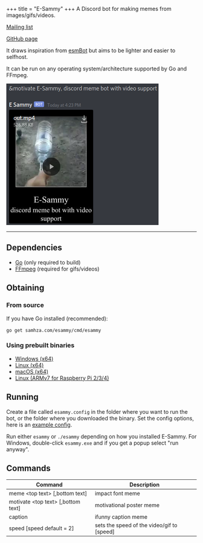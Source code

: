 +++
title = "E-Sammy"
+++
A Discord bot for making memes from images/gifs/videos.

[Mailing list](~samhza/public-inbox@lists.sr.ht)

[GitHub page](https://github.com/samhza/esammy)

It draws inspiration from [esmBot](https://projectlounge.pw/esmBot/) but aims to be lighter and easier to selfhost.

It can be run on any operating system/architecture supported by Go and FFmpeg.

![screenshot](img/screenshot.png)

---

## Dependencies

- [Go](https://golang.org/doc/install) (only required to build)
- [FFmpeg](https://ffmpeg.org/) (required for gifs/videos)

## Obtaining
### From source
If you have Go installed (recommended):
```
go get samhza.com/esammy/cmd/esammy
```
### Using prebuilt binaries
- [Windows (x64)](https://samhza.com/pub/esammy/windows/esammy.exe)
- [Linux (x64)](https://samhza.com/pub/esammy/linux/esammy)
- [macOS (x64)](https://samhza.com/pub/esammy/darwin/esammy)
- [Linux (ARMv7 for Raspberry Pi 2/3/4)](https://samhza.com/pub/esammy/armv7/esammy)

## Running
Create a file called `esammy.config` in the folder where you want to run the bot, or the folder where you downloaded the binary. Set the config options, here is an [example config](https://git.sr.ht/~samhza/esammy/blob/master/esammy.config.example).

Run either `esammy` or `./esammy` depending on how you installed E-Sammy. For Windows, double-click `esammy.exe` and if you get a popup select "run anyway".

## Commands
| **Command**                         | **Description**                            |
|-------------------------------------|--------------------------------------------|
| meme \<top text> [,bottom text]     | impact font meme                           |
| motivate \<top text> [,bottom text] | motivational poster meme                   |
| caption <text>                      | ifunny caption meme                        |
| speed [speed default = 2]           | sets the speed of the video/gif to [speed] |
